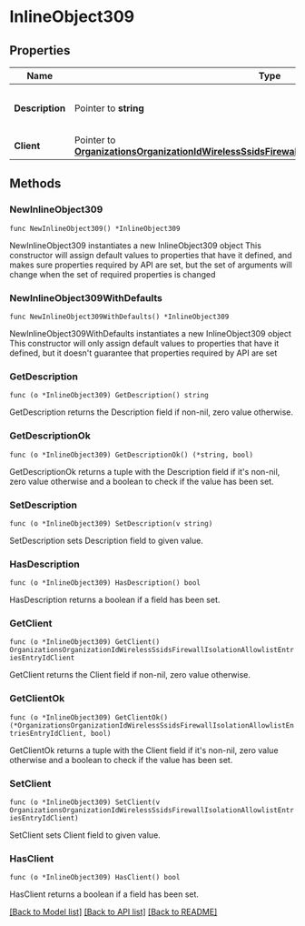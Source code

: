 # InlineObject309

## Properties

Name | Type | Description | Notes
------------ | ------------- | ------------- | -------------
**Description** | Pointer to **string** | The description of mac address | [optional] 
**Client** | Pointer to [**OrganizationsOrganizationIdWirelessSsidsFirewallIsolationAllowlistEntriesEntryIdClient**](OrganizationsOrganizationIdWirelessSsidsFirewallIsolationAllowlistEntriesEntryIdClient.md) |  | [optional] 

## Methods

### NewInlineObject309

`func NewInlineObject309() *InlineObject309`

NewInlineObject309 instantiates a new InlineObject309 object
This constructor will assign default values to properties that have it defined,
and makes sure properties required by API are set, but the set of arguments
will change when the set of required properties is changed

### NewInlineObject309WithDefaults

`func NewInlineObject309WithDefaults() *InlineObject309`

NewInlineObject309WithDefaults instantiates a new InlineObject309 object
This constructor will only assign default values to properties that have it defined,
but it doesn't guarantee that properties required by API are set

### GetDescription

`func (o *InlineObject309) GetDescription() string`

GetDescription returns the Description field if non-nil, zero value otherwise.

### GetDescriptionOk

`func (o *InlineObject309) GetDescriptionOk() (*string, bool)`

GetDescriptionOk returns a tuple with the Description field if it's non-nil, zero value otherwise
and a boolean to check if the value has been set.

### SetDescription

`func (o *InlineObject309) SetDescription(v string)`

SetDescription sets Description field to given value.

### HasDescription

`func (o *InlineObject309) HasDescription() bool`

HasDescription returns a boolean if a field has been set.

### GetClient

`func (o *InlineObject309) GetClient() OrganizationsOrganizationIdWirelessSsidsFirewallIsolationAllowlistEntriesEntryIdClient`

GetClient returns the Client field if non-nil, zero value otherwise.

### GetClientOk

`func (o *InlineObject309) GetClientOk() (*OrganizationsOrganizationIdWirelessSsidsFirewallIsolationAllowlistEntriesEntryIdClient, bool)`

GetClientOk returns a tuple with the Client field if it's non-nil, zero value otherwise
and a boolean to check if the value has been set.

### SetClient

`func (o *InlineObject309) SetClient(v OrganizationsOrganizationIdWirelessSsidsFirewallIsolationAllowlistEntriesEntryIdClient)`

SetClient sets Client field to given value.

### HasClient

`func (o *InlineObject309) HasClient() bool`

HasClient returns a boolean if a field has been set.


[[Back to Model list]](../README.md#documentation-for-models) [[Back to API list]](../README.md#documentation-for-api-endpoints) [[Back to README]](../README.md)


